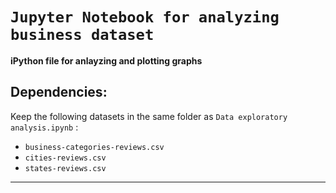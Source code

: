 # `Jupyter Notebook for analyzing business dataset`

__iPython file for anlayzing and plotting graphs__

## Dependencies:
Keep the following datasets in the same folder as `Data exploratory analysis.ipynb` :
- `business-categories-reviews.csv`
- `cities-reviews.csv`
- `states-reviews.csv`

---

